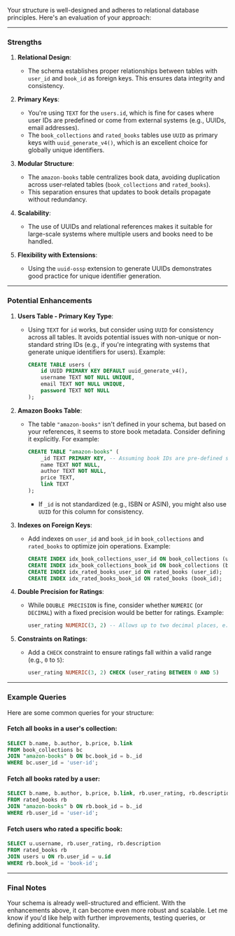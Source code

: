 Your structure is well-designed and adheres to relational database principles. Here's an evaluation of your approach:

---

### **Strengths**

1. **Relational Design**:
    - The schema establishes proper relationships between tables with `user_id` and `book_id` as foreign keys. This ensures data integrity and consistency.
2. **Primary Keys**:

    - You're using `TEXT` for the `users.id`, which is fine for cases where user IDs are predefined or come from external systems (e.g., UUIDs, email addresses).
    - The `book_collections` and `rated_books` tables use `UUID` as primary keys with `uuid_generate_v4()`, which is an excellent choice for globally unique identifiers.

3. **Modular Structure**:

    - The `amazon-books` table centralizes book data, avoiding duplication across user-related tables (`book_collections` and `rated_books`).
    - This separation ensures that updates to book details propagate without redundancy.

4. **Scalability**:

    - The use of UUIDs and relational references makes it suitable for large-scale systems where multiple users and books need to be handled.

5. **Flexibility with Extensions**:
    - Using the `uuid-ossp` extension to generate UUIDs demonstrates good practice for unique identifier generation.

---

### **Potential Enhancements**

1. **Users Table - Primary Key Type**:

    - Using `TEXT` for `id` works, but consider using `UUID` for consistency across all tables. It avoids potential issues with non-unique or non-standard string IDs (e.g., if you're integrating with systems that generate unique identifiers for users). Example:
        ```sql
        CREATE TABLE users (
            id UUID PRIMARY KEY DEFAULT uuid_generate_v4(),
            username TEXT NOT NULL UNIQUE,
            email TEXT NOT NULL UNIQUE,
            password TEXT NOT NULL
        );
        ```

2. **Amazon Books Table**:

    - The table `"amazon-books"` isn't defined in your schema, but based on your references, it seems to store book metadata. Consider defining it explicitly. For example:
        ```sql
        CREATE TABLE "amazon-books" (
            _id TEXT PRIMARY KEY, -- Assuming book IDs are pre-defined strings (e.g., ISBN)
            name TEXT NOT NULL,
            author TEXT NOT NULL,
            price TEXT,
            link TEXT
        );
        ```
        - If `_id` is not standardized (e.g., ISBN or ASIN), you might also use `UUID` for this column for consistency.

3. **Indexes on Foreign Keys**:

    - Add indexes on `user_id` and `book_id` in `book_collections` and `rated_books` to optimize join operations. Example:
        ```sql
        CREATE INDEX idx_book_collections_user_id ON book_collections (user_id);
        CREATE INDEX idx_book_collections_book_id ON book_collections (book_id);
        CREATE INDEX idx_rated_books_user_id ON rated_books (user_id);
        CREATE INDEX idx_rated_books_book_id ON rated_books (book_id);
        ```

4. **Double Precision for Ratings**:

    - While `DOUBLE PRECISION` is fine, consider whether `NUMERIC` (or `DECIMAL`) with a fixed precision would be better for ratings. Example:
        ```sql
        user_rating NUMERIC(3, 2) -- Allows up to two decimal places, e.g., 4.75
        ```

5. **Constraints on Ratings**:
    - Add a `CHECK` constraint to ensure ratings fall within a valid range (e.g., `0` to `5`):
        ```sql
        user_rating NUMERIC(3, 2) CHECK (user_rating BETWEEN 0 AND 5)
        ```

---

### **Example Queries**

Here are some common queries for your structure:

#### Fetch all books in a user's collection:

```sql
SELECT b.name, b.author, b.price, b.link
FROM book_collections bc
JOIN "amazon-books" b ON bc.book_id = b._id
WHERE bc.user_id = 'user-id';
```

#### Fetch all books rated by a user:

```sql
SELECT b.name, b.author, b.price, b.link, rb.user_rating, rb.description
FROM rated_books rb
JOIN "amazon-books" b ON rb.book_id = b._id
WHERE rb.user_id = 'user-id';
```

#### Fetch users who rated a specific book:

```sql
SELECT u.username, rb.user_rating, rb.description
FROM rated_books rb
JOIN users u ON rb.user_id = u.id
WHERE rb.book_id = 'book-id';
```

---

### **Final Notes**

Your schema is already well-structured and efficient. With the enhancements above, it can become even more robust and scalable. Let me know if you'd like help with further improvements, testing queries, or defining additional functionality.
